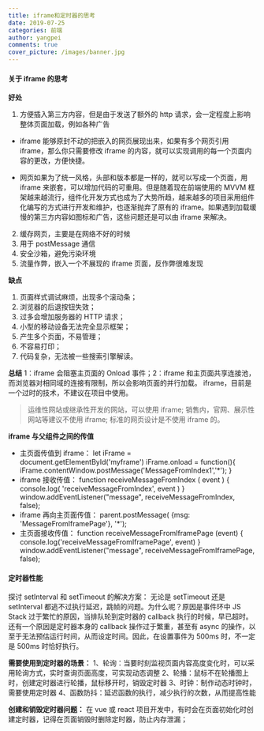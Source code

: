 ```yaml
---
title: iframe和定时器的思考
date: 2019-07-25
categories: 前端
author: yangpei
comments: true
cover_picture: /images/banner.jpg
---
```


<!-- more -->



#### 关于 iframe 的思考

**好处**

1. 方便插入第三方内容，但是由于发送了额外的 http 请求，会一定程度上影响整体页面加载，例如各种广告

- iframe 能够原封不动的把嵌入的网页展现出来，如果有多个网页引用 iframe，那么你只需要修改 iframe 的内容，就可以实现调用的每一个页面内容的更改，方便快捷。

<!-- more -->

- 网页如果为了统一风格，头部和版本都是一样的，就可以写成一个页面，用 iframe 来嵌套，可以增加代码的可重用。但是随着现在前端使用的 MVVM 框架越来越流行，组件化开发方式也成为了大势所趋，越来越多的项目采用组件化编写的方式进行开发和维护，也逐渐抛弃了原有的 iframe。如果遇到加载缓慢的第三方内容如图标和广告，这些问题还是可以由 iframe 来解决。

2. 缓存网页，主要是在网络不好的时候
3. 用于 postMessage 通信
4. 安全沙箱，避免污染环境
5. 流量作弊，嵌入一个不展现的 iframe 页面，反作弊很难发现

**缺点**

1. 页面样式调试麻烦，出现多个滚动条；
2. 浏览器的后退按钮失效；
3. 过多会增加服务器的 HTTP 请求；
4. 小型的移动设备无法完全显示框架；
5. 产生多个页面，不易管理；
6. 不容易打印；
7. 代码复杂，无法被一些搜索引擎解读。

**总结**
1：iframe 会阻塞主页面的 Onload 事件；2：iframe 和主页面共享连接池，而浏览器对相同域的连接有限制，所以会影响页面的并行加载。 iframe，目前是一个过时的技术，不建议在项目中使用。

> 运维性网站或继承性开发的网站，可以使用 iframe;
> 销售内，官网、展示性网站等建议不使用 iframe;
> 标准的网页设计是不使用 iframe 的。

**iframe 与父组件之间的传值**

- 主页面传值到 iframe：
  let iFrame = document.getElementById('myframe')
  iFrame.onload = function(){
  iFrame.contentWindow.postMessage('MessageFromIndex1','\*');
  }
- iframe 接收传值：
  function receiveMessageFromIndex ( event ) {
  console.log( 'receiveMessageFromIndex', event )
  }
  window.addEventListener("message", receiveMessageFromIndex, false);
- iframe 再向主页面传值：
  parent.postMessage( {msg: 'MessageFromIframePage'}, '\*');
- 主页面接收传值：
  function receiveMessageFromIframePage (event) {
  console.log('receiveMessageFromIframePage', event)
  }
  window.addEventListener("message", receiveMessageFromIframePage, false);

<!-- 目前在项目开发中，为了修改老旧的项目（html 页面和 jquery 操作 dom 的形式），融入新 cms 的表单（vue 组件式开发），暂且使用了 iframe 嵌入。同时也遇到了许多问题：

1. iframe 的嵌入存在跨域的问题，如果子域与主域不是同域，则会产生跨域的问题。因此会产生调试不方便的问题。可以采用 fiddler 代理的方案进行本地调试，将在线的 js 代理到本地的 js，本地 localhost 调试的 iframe 静态页面映射到线上域名，实现预期的效果之后，可替换线上的文件。
2. 开始在调整 iframe 时，会存在 iframe 的位置摆放问题。起初是采用 table 形式嵌入 iframe，动态调整参数可以解决
   虽然能解决 iframe 摆放位置的问题，但是也存在新的问题：
   表单数据时而可以点击，时而不能点击，后来去掉了 table 布局，删除了 iframe 中多余的部分，改为纯净的页面，直接通过 iframe 标签嵌入可以解决此问题。
3. iframe 的高度动态调整方案：
- 创建了 setInterval 定时器，在页面内容没有变化时，还是在不断地执行定时器，此处会消耗页面的性能；
- 高度变化不连贯，存在延迟的现象；
- 高度逐渐减小时，会出现卡顿变化的现象，一点点地在减小，不知道具体的原因； -->

#### 定时器性能

探讨 setInterval 和 setTimeout 的解决方案：
无论是 setTimeout 还是 setInterval 都逃不过执行延迟，跳帧的问题。为什么呢？原因是事件环中 JS Stack 过于繁忙的原因，当排队轮到定时器的 callback 执行的时候，早已超时。还有一个原因是定时器本身的 callback 操作过于繁重，甚至有 async 的操作，以至于无法预估运行时间，从而设定时间。因此，在设置事件为 500ms 时，不一定是 500ms 时恰好执行。

**需要使用到定时器的场景：**
1、轮询：当要时刻监视页面内容高度变化时，可以采用轮询方式，实时查询页面高度，可实现动态调整
2、轮播：鼠标不在轮播图上时，创建定时器进行轮播，鼠标移开时，销毁定时器
3、时钟：制作动态时钟时，需要使用定时器
4、函数防抖：延迟函数的执行，减少执行的次数，从而提高性能

**创建和销毁定时器问题：**
在 vue 或 react 项目开发中，有时会在页面初始化时创建定时器，记得在页面销毁时删除定时器，防止内存泄漏；
